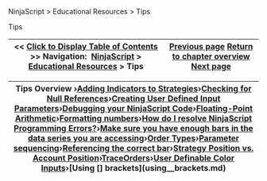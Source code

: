 ﻿


NinjaScript \> Educational Resources \> Tips






















Tips







| \<\< [Click to Display Table of Contents](tips.md) \>\> **Navigation:**     [NinjaScript](ninjascript.md) \> [Educational Resources](educational_resources.md) \> Tips | [Previous page](using_trade_performance_statis.md) [Return to chapter overview](educational_resources.md) [Next page](adding_indicators_to_strategie.md) |
| --- | --- |













| Tips Overview ›[Adding Indicators to Strategies](adding_indicators_to_strategie.md)›[Checking for Null References](checking_for_null_references.md)›[Creating User Defined Input Parameters](creating_user_defined_input_pa.md)›[Debugging your NinjaScript Code](debugging_your_ninjascript_cod.md)›[Floating\-Point Arithmetic](floating-point_arithmetic.md)›[Formatting numbers](formatting_numbers.md)›[How do I resolve NinjaScript Programming Errors?](how_do_i_resolve_ninjascript_p.md)›[Make sure you have enough bars in the data series you are accessing](make_sure_you_have_enough_bars.md)›[Order Types](order_types.md)›[Parameter sequencing](parameter_sequencing.md)›[Referencing the correct bar](referencing_the_correct_bar.md)›[Strategy Position vs. Account Position](strategy_position_vs__account_.md)›[TraceOrders](traceorders2.md)›[User Definable Color Inputs](user_definable_color_inputs.md)›[Using \[] brackets](using__brackets.md) |
| --- |









